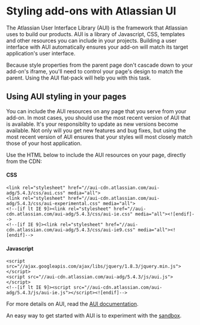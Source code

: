 # Styling add-ons with Atlassian UI

The Atlassian User Interface Library (AUI) is the framework that Atlassian uses to build our
products. AUI is a library of Javascript, CSS, templates and other resources you can include
in your projects. Building a user interface with AUI automatically ensures your add-on will
match its target application's user interface.

Because style properties from the parent page don't cascade down to your add-on's iframe,
you'll need to control your page's design to match the parent. Using the AUI flat-pack
will help you with this task.

## Using AUI styling in your pages

You can include the AUI resources on any page that you serve from your add-on. In most cases, you
should use the most recent version of AUI that is available. It's your responsiblity to update as
new versions become available. Not only will you get new features and bug fixes, but using the most
recent version of AUI ensures that your styles will most closely match those of your host application.

Use the HTML below to include the AUI resources on your page, directly from the CDN:

#### CSS
```
<link rel="stylesheet" href="//aui-cdn.atlassian.com/aui-adg/5.4.3/css/aui.css" media="all">
<link rel="stylesheet" href="//aui-cdn.atlassian.com/aui-adg/5.4.3/css/aui-experimental.css" media="all">
<!--[if lt IE 9]><link rel="stylesheet" href="//aui-cdn.atlassian.com/aui-adg/5.4.3/css/aui-ie.css" media="all"><![endif]-->
<!--[if IE 9]><link rel="stylesheet" href="//aui-cdn.atlassian.com/aui-adg/5.4.3/css/aui-ie9.css" media="all"><![endif]-->
```

#### Javascript
```
<script src="//ajax.googleapis.com/ajax/libs/jquery/1.8.3/jquery.min.js"></script>
<script src="//aui-cdn.atlassian.com/aui-adg/5.4.3/js/aui.js"></script>
<!--[if lt IE 9]><script src="//aui-cdn.atlassian.com/aui-adg/5.4.3/js/aui-ie.js"></script><![endif]-->
```

For more details on AUI, read the [AUI documentation](https://developer.atlassian.com/display/AUI/).

An easy way to get started with AUI is to experiment with the [sandbox](https://docs.atlassian.com/aui/latest/sandbox/).


